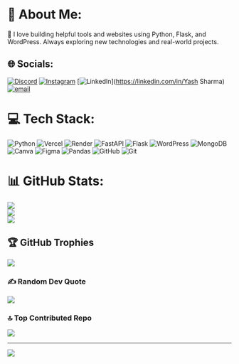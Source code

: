# 💫 About Me:
🚀 I love building helpful tools and websites using Python, Flask, and WordPress. Always exploring new technologies and real-world projects.


## 🌐 Socials:
[![Discord](https://img.shields.io/badge/Discord-%237289DA.svg?logo=discord&logoColor=white)](https://discord.gg/https://discord.gg/byZBKtFc) [![Instagram](https://img.shields.io/badge/Instagram-%23E4405F.svg?logo=Instagram&logoColor=white)](https://instagram.com/yash_sharma.76) [![LinkedIn](https://img.shields.io/badge/LinkedIn-%230077B5.svg?logo=linkedin&logoColor=white)](https://linkedin.com/in/Yash Sharma) [![email](https://img.shields.io/badge/Email-D14836?logo=gmail&logoColor=white)](mailto:sgolu6259@gmail.com) 

# 💻 Tech Stack:
![Python](https://img.shields.io/badge/python-3670A0?style=for-the-badge&logo=python&logoColor=ffdd54) ![Vercel](https://img.shields.io/badge/vercel-%23000000.svg?style=for-the-badge&logo=vercel&logoColor=white) ![Render](https://img.shields.io/badge/Render-%46E3B7.svg?style=for-the-badge&logo=render&logoColor=white) ![FastAPI](https://img.shields.io/badge/FastAPI-005571?style=for-the-badge&logo=fastapi) ![Flask](https://img.shields.io/badge/flask-%23000.svg?style=for-the-badge&logo=flask&logoColor=white) ![WordPress](https://img.shields.io/badge/WordPress-%23117AC9.svg?style=for-the-badge&logo=WordPress&logoColor=white) ![MongoDB](https://img.shields.io/badge/MongoDB-%234ea94b.svg?style=for-the-badge&logo=mongodb&logoColor=white) ![Canva](https://img.shields.io/badge/Canva-%2300C4CC.svg?style=for-the-badge&logo=Canva&logoColor=white) ![Figma](https://img.shields.io/badge/figma-%23F24E1E.svg?style=for-the-badge&logo=figma&logoColor=white) ![Pandas](https://img.shields.io/badge/pandas-%23150458.svg?style=for-the-badge&logo=pandas&logoColor=white) ![GitHub](https://img.shields.io/badge/github-%23121011.svg?style=for-the-badge&logo=github&logoColor=white) ![Git](https://img.shields.io/badge/git-%23F05033.svg?style=for-the-badge&logo=git&logoColor=white)
# 📊 GitHub Stats:
![](https://github-readme-stats.vercel.app/api?username=yash-123-dotcom&theme=transparent&hide_border=false&include_all_commits=false&count_private=false)<br/>
![](https://nirzak-streak-stats.vercel.app/?user=yash-123-dotcom&theme=transparent&hide_border=false)<br/>
![](https://github-readme-stats.vercel.app/api/top-langs/?username=yash-123-dotcom&theme=transparent&hide_border=false&include_all_commits=false&count_private=false&layout=compact)

## 🏆 GitHub Trophies
![](https://github-profile-trophy.vercel.app/?username=yash-123-dotcom&theme=radical&no-frame=false&no-bg=false&margin-w=4)

### ✍️ Random Dev Quote
![](https://quotes-github-readme.vercel.app/api?type=horizontal&theme=radical)

### 🔝 Top Contributed Repo
![](https://github-contributor-stats.vercel.app/api?username=yash-123-dotcom&limit=5&theme=dark&combine_all_yearly_contributions=true)

---
[![](https://visitcount.itsvg.in/api?id=yash-123-dotcom&icon=0&color=0)](https://visitcount.itsvg.in)

<!-- Proudly created with GPRM ( https://gprm.itsvg.in ) -->
